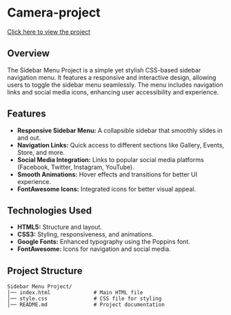 # Camera-project
[Click here to view the project]( https://medhabar.github.io/camera-project/)

## Overview
The Sidebar Menu Project is a simple yet stylish CSS-based sidebar navigation menu. It features a responsive and interactive design, allowing users to toggle the sidebar menu seamlessly. The menu includes navigation links and social media icons, enhancing user accessibility and experience.

## Features
- **Responsive Sidebar Menu:** A collapsible sidebar that smoothly slides in and out.
- **Navigation Links:** Quick access to different sections like Gallery, Events, Store, and more.
- **Social Media Integration:** Links to popular social media platforms (Facebook, Twitter, Instagram, YouTube).
- **Smooth Animations:** Hover effects and transitions for better UI experience.
- **FontAwesome Icons:** Integrated icons for better visual appeal.

## Technologies Used
- **HTML5:** Structure and layout.
- **CSS3:** Styling, responsiveness, and animations.
- **Google Fonts:** Enhanced typography using the Poppins font.
- **FontAwesome:** Icons for navigation and social media.

## Project Structure
```
Sidebar Menu Project/
│── index.html              # Main HTML file
│── style.css               # CSS file for styling
│── README.md               # Project documentation
```
